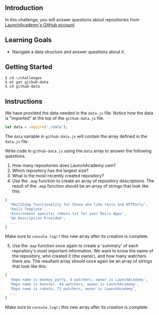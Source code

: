 ## Introduction

In this challenge, you will answer questions about repositories from [LaunchAcademy's GitHub account](https://api.github.com/orgs/LaunchAcademy/repos).

## Learning Goals

* Navigate a data structure and answer questions about it.

## Getting Started

```no-highlight
$ cd ~/challenges
$ et get github-data
$ cd github-data
```

## Instructions

We have provided the data needed in the `data.js` file. Notice how the data is "imported" at the top of the `github-data.js` file.

```javascript
let data = require('./data');
```

The `data` variable in `github-data.js` will contain the array defined in the `data.js` file.

Write code in `github-data.js` using the `data` array to answer the following questions.

1. How many repositories does LaunchAcademy own?
2. Which repository has the largest size?
3. What is the most-recently created repository?
4. Use the `.map` function to create an array of repository descriptions. The result of the `.map` function should be an array of strings that look like this:

```javascript
[
  'MailChimp functionality for those who like tests and HTTParty',
  'Rails Template',
  'Environment specific robots.txt for your Rails Apps',
  'No Description Provided',
  ...
]
```

Make sure to `console.log()` this new array after its creation is complete.

5. Use the .`map` function once again to create a 'summary' of each repository's most important information. We want to know the name of the repository, who created it (the owner), and how many watchers there are. The resultant array should once again be an array of strings that look like this:

```javascript
[
  'Repo name is monkey_party, 4 watchers, owner is LaunchAcademy',
  'Repo name is booster, 44 watchers, owner is LaunchAcademy',
  'Repo name is roboto, 72 watchers, owner is LaunchAcademy',
  ...
]
```

Make sure to `console.log()` this new array after its creation is complete.
